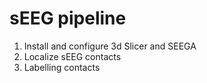 # sEEG pipeline

1. Install and configure 3d Slicer and SEEGA
2. Localize sEEG contacts
3. Labelling contacts